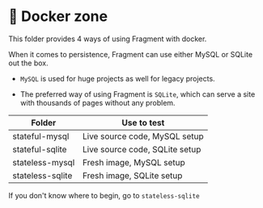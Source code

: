# 🐳 Docker zone
This folder provides 4 ways of using Fragment with docker.

When it comes to persistence, Fragment can use either MySQL
or SQLite out the box. 

- `MySQL` is used for huge projects as well
for legacy projects. 

- The preferred way of using Fragment is `SQLite`, which can serve
a site with thousands of pages without any problem. 

Folder          | Use to test
----------------|--------
stateful-mysql  | Live source code, MySQL setup
stateful-sqlite | Live source code, SQLite setup
stateless-mysql | Fresh image, MySQL setup
stateless-sqlite| Fresh image, SQLite setup

If you don't know where to begin, go to `stateless-sqlite`
